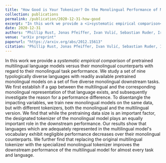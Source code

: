 ```yaml
---
title: "How Good is Your Tokenizer? On the Monolingual Performance of Multilingual Language Models"
collection: publications
permalink: /publication/2020-12-31-how-good
excerpt: "In this work we provide a <i>systematic empirical comparison</i> of pretrained multilingual language models versus their monolingual counterparts with regard to their monolingual task performance. We study a set of nine typologically diverse languages with readily available pretrained monolingual models on a set of five diverse monolingual downstream tasks. We first establish if a gap between the multilingual and the corresponding monolingual representation of that language exists, and subsequently investigate the reason for a performance difference. To disentangle the impacting variables, we train new monolingual models on the same data, but with different tokenizers, both the monolingual and the multilingual version. We find that while the pretraining data size is an important factor, the designated tokenizer of the monolingual model plays an equally important role in the downstream performance. Our results show that languages which are adequately represented in the multilingual model's vocabulary exhibit negligible performance decreases over their monolingual counterparts. We further find that replacing the original multilingual tokenizer with the specialized monolingual tokenizer improves the downstream performance of the multilingual model for almost every task and language."
date: 2020-12-31
authors: "Phillip Rust, Jonas Pfeiffer, Ivan Vulić, Sebastian Ruder, Iryna Gurevych"
venue: "arXiv preprint"
paperurl: "https://arxiv.org/abs/2012.15613"
citation: "Phillip Rust, Jonas Pfeiffer, Ivan Vulić, Sebastian Ruder, Iryna Gurevych (2020). How Good is Your Tokenizer? On the Monolingual Performance of Multilingual Language Models. <i>arXiv preprint</i>."
---
```

In this work we provide a <i>systematic empirical comparison</i> of pretrained multilingual language models versus their monolingual counterparts with regard to their monolingual task performance. We study a set of nine typologically diverse languages with readily available pretrained monolingual models on a set of five diverse monolingual downstream tasks. We first establish if a gap between the multilingual and the corresponding monolingual representation of that language exists, and subsequently investigate the reason for a performance difference. To disentangle the impacting variables, we train new monolingual models on the same data, but with different tokenizers, both the monolingual and the multilingual version. We find that while the pretraining data size is an important factor, the designated tokenizer of the monolingual model plays an equally important role in the downstream performance. Our results show that languages which are adequately represented in the multilingual model's vocabulary exhibit negligible performance decreases over their monolingual counterparts. We further find that replacing the original multilingual tokenizer with the specialized monolingual tokenizer improves the downstream performance of the multilingual model for almost every task and language.
